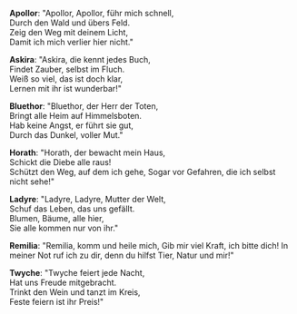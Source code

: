 **Apollor**:
"Apollor, Apollor, führ mich schnell,  
Durch den Wald und übers Feld.  
Zeig den Weg mit deinem Licht,  
Damit ich mich verlier hier nicht."

**Askira**:
"Askira, die kennt jedes Buch,  
Findet Zauber, selbst im Fluch.  
Weiß so viel, das ist doch klar,  
Lernen mit ihr ist wunderbar!"

**Bluethor**:
"Bluethor, der Herr der Toten,  
Bringt alle Heim auf Himmelsboten.  
Hab keine Angst, er führt sie gut,  
Durch das Dunkel, voller Mut."

**Horath**:
"Horath, der bewacht mein Haus,  
Schickt die Diebe alle raus!  
Schützt den Weg, auf dem ich gehe,
Sogar vor Gefahren, die ich selbst nicht sehe!"

**Ladyre**:
"Ladyre, Ladyre, Mutter der Welt,  
Schuf das Leben, das uns gefällt.  
Blumen, Bäume, alle hier,  
Sie alle kommen nur von ihr."

**Remilia**:
"Remilia, komm und heile mich,
Gib mir viel Kraft, ich bitte dich!
In meiner Not ruf ich zu dir,
denn du hilfst Tier, Natur und mir!"

**Twyche**:
"Twyche feiert jede Nacht,  
Hat uns Freude mitgebracht.  
Trinkt den Wein und tanzt im Kreis,  
Feste feiern ist ihr Preis!"